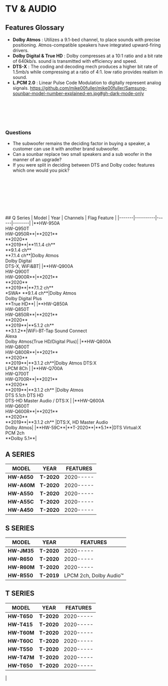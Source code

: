 # TV & AUDIO
## Features Glossary
- **Dolby Atmos** : Utilizes a 9.1-bed channel, to place sounds with precise positioning. Atmos-compatible speakers have integrated upward-firing drivers.
- **Dolby Digital & True HD** : Dolby compresses at a 10:1 ratio and a bit rate of 640kb/s. sound is transmitted with efficiency and speed.
- **DTS-X** : The coding and decoding mech produces a higher bit rate of 1.5mb/s while compressing at a ratio of 4:1. low ratio provides realism in sound.
- **L.PCM 2.0** : Linear Pulse Code Modulation to digitally represent analog signals.
https://github.com/mike00fuller/mike00fuller/Samsung-sounbar-model-number-explained-en.jpg#gh-dark-mode-only


<br>
<br>
<br>
<br>


### Questions
- The subwoofer remains the deciding factor in buying a speaker, a customer can use it with another brand subwoofer.
- Can a sounbar replace two small speakers and a sub woofer in the manner of an upgrade?
- If you were split in deciding between DTS and Dolby codec features which one would you pick? 


<br>
<br>
<br>
<br>
<br>
<br>
<br>
## Q Series
| Model | Year | Channels | Flag Feature |
|-------|----------|------|--------|
|**HW-950A<br>HW-Q950T<br>HW-Q950R**|**2021**<br>**2020**<br>**2019**|**11.1.4 ch**<br>**9.1.4 ch** <br>**7.1.4 ch**|Dolby Atmos<br> Dolby Digital<br> DTS-X, WiFi&BT|
|**HW-Q900A<br>HW-Q900T<br>HW-Q900R**|**2021**<br>**2020**<br>**2019**|**7.1.2 ch**<br> *SWA* **9.1.4 ch**|Dolby Atmos<br> Dolby Digital Plus<br> **True HD**|
|**HW-Q850A<br>HW-Q850T<br>HW-Q850R**|**2021**<br>**2020**<br>**2019**|**5.1.2 ch**<br>**3.1.2**|WiFi-BT-Tap Sound Connect<br>Alexa<br>Dolby Atmos(True HD/Digital Plus)|
|**HW-Q800A<br>HW-Q800T<br>HW-Q800R**|**2021**<br>**2020**<br>**2019**|**3.1.2 ch**|Dolby Atmos DTS:X <br> LPCM 8Ch |
|**HW-Q700A<br>HW-Q700T<br>HW-Q700R**|**2021**<br>**2020**<br>**2019**|**3.1.2 ch** |Dolby Atmos <br> DTS 5.1ch DTS HD <br> DTS-HD Master Audio / DTS:X |
|**HW-Q600A<br>HW-Q600T<br>HW-Q600R**|**2021**<br>**2020**<br>**2019**|**3.1.2 ch** |DTS:X, HD Master Audio<br> Dolby Atmos|
|**HW-59C**|**T-2020**|**5.1**|DTS Virtual:X<br> PCM 2ch<br>**Dolby 5.1**|


## A SERIES
| MODEL | YEAR | FEATURES |
|-------|----------|------|
|**HW-A650**|**T-2020**|2020-----|
|**HW-A60M**|**T-2020**|2020-----|
|**HW-A550**|**T-2020**|2020-----|
|**HW-A55C**|**T-2020**|2020-----|
|**HW-A450**|**T-2020**|2020-----|


## S SERIES 
| MODEL | YEAR | FEATURES |
|-------|----------|------|
|**HW-JM35**|**T-2020**|2020-----|
|**HW-R650**|**T-2020**|2020-----|
|**HW-R60M**|**T-2020**|2020-----|
|**HW-R550**|**T-2019**|LPCM 2ch, Dolby Audio™|**2.1 ch** |

## T SERIES 
| MODEL | YEAR | FEATURES |
|-------|----------|------|
|**HW-T650**|**T-2020**|2020-----|
|**HW-T415**|**T-2020**|2020-----|
|**HW-T60M**|**T-2020**|2020-----|
|**HW-T60C**|**T-2020**|2020-----|
|**HW-T550**|**T-2020**|2020-----|
|**HW-T47M**|**T-2020**|2020-----|
|**HW-T650**|**T-2020**|2020-----|
|
